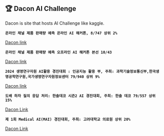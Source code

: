 ## 🏆 Dacon AI Challenge
Dacon is site that hosts AI Challenge like kaggle.

**`온라인 채널 제품 판매량 예측 온라인 AI 해커톤, 8/747 상위 2%`**

[Dacon link](https://dacon.io/competitions/official/236129/overview/description) 

**`온라인 채널 제품 판매량 예측 오프라인 AI 해커톤 본선 10/43`**

[Dacon link](https://dacon.io/competitions/official/236156/overview/description)

**`2024 생명연구자원 AI활용 경진대회 : 인공지능 활용 부, 주최: 과학기술정보통신부,한국생명공학연구원,국가생명연구자원정보센터 79/940 상위 9%`**

[Dacon link](https://dacon.io/competitions/official/236355/overview/description)

**`도배 하자 질의 응답 처리: 한솔데코 시즌2 AI 경진대회, 주최: 한솔 데코 79/557 상위 15%`**

[Dacon Link](https://dacon.io/competitions/official/236216/overview/description)

**`제 1회 Medical AI(MAI) 경진대회, 주최: 고려대학교 의료원 상위 20%`**

[Dacon Link](https://dacon.io/competitions/official/236382/overview/description)
